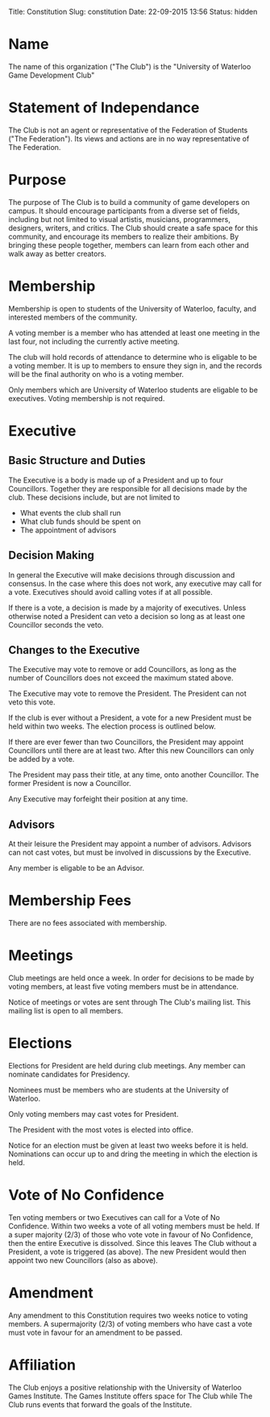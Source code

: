 Title: Constitution
Slug: constitution
Date: 22-09-2015 13:56
Status: hidden

# Name

The name of this organization ("The Club") is the "University of Waterloo Game Development Club"

# Statement of Independance

The Club is not an agent or representative of the Federation of Students ("The Federation"). Its views and actions are in no way representative of The Federation.

# Purpose

The purpose of The Club is to build a community of game developers on campus. It should encourage participants from a diverse set of fields, including but not limited to visual artistis, musicians, programmers, designers, writers, and critics. The Club should create a safe space for this community, and encourage its members to realize their ambitions. By bringing these people together, members can learn from each other and walk away as better creators.

# Membership

Membership is open to students of the University of Waterloo, faculty, and interested members of the community.

A voting member is a member who has attended at least one meeting in the last four, not including the currently active meeting.

The club will hold records of attendance to determine who is eligable to be a voting member. It is up to members to ensure they sign in, and the records will be the final authority on who is a voting member.

Only members which are University of Waterloo students are eligable to be executives. Voting membership is not required.

# Executive

## Basic Structure and Duties

The Executive is a body is made up of a President and up to four Councillors. Together they are responsible for all decisions made by the club. These decisions include, but are not limited to

* What events the club shall run
* What club funds should be spent on
* The appointment of advisors

## Decision Making

In general the Executive will make decisions through discussion and consensus. In the case where this does not work, any executive may call for a vote. Executives should avoid calling votes if at all possible.

If there is a vote, a decision is made by a majority of executives. Unless otherwise noted a President can veto a decision so long as at least one Councillor seconds the veto.

## Changes to the Executive

The Executive may vote to remove or add Councillors, as long as the number of Councillors does not exceed the maximum stated above.

The Executive may vote to remove the President. The President can not veto this vote.

If the club is ever without a President, a vote for a new President must be held within two weeks. The election process is outlined below.

If there are ever fewer than two Councillors, the President may appoint Councillors until there are at least two. After this new Councillors can only be added by a vote.

The President may pass their title, at any time, onto another Councillor. The former President is now a Councillor.

Any Executive may forfeight their position at any time.

## Advisors

At their leisure the President may appoint a number of advisors. Advisors can not cast votes, but must be involved in discussions by the Executive.

Any member is eligable to be an Advisor.

# Membership Fees

There are no fees associated with membership.

# Meetings

Club meetings are held once a week. In order for decisions to be made by voting members, at least five voting members must be in attendance.

Notice of meetings or votes are sent through The Club's mailing list. This mailing list is open to all members.

# Elections

Elections for President are held during club meetings. Any member can nominate candidates for Presidency.

Nominees must be members who are students at the University of Waterloo.

Only voting members may cast votes for President.

The President with the most votes is elected into office.

Notice for an election must be given at least two weeks before it is held. Nominations can occur up to and dring the meeting in which the election is held.

# Vote of No Confidence

Ten voting members or two Executives can call for a Vote of No Confidence. Within two weeks a vote of all voting members must be held. If a super majority (2/3) of those who vote vote in favour of No Confidence, then the entire Executive is dissolved. Since this leaves The Club without a President, a vote is triggered (as above). The new President would then appoint two new Councillors (also as above).

# Amendment

Any amendment to this Constitution requires two weeks notice to voting members. A supermajority (2/3) of voting members who have cast a vote must vote in favour for an amendment to be passed.

# Affiliation

The Club enjoys a positive relationship with the University of Waterloo Games Institute. The Games Institute offers space for The Club while The Club runs events that forward the goals of the Institute.